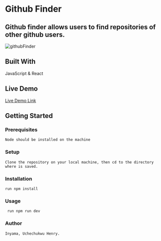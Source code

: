 # Github Finder

## Github finder allows users to find repositories of other github users.

![githubFinder](https://user-images.githubusercontent.com/46329537/185925430-90a782e7-cda0-471f-954e-01ee1eb4c56b.png)


## Built With

JavaScript & React

## Live Demo

[Live Demo Link]()

## Getting Started

### Prerequisites 
    Node should be installed on the machine

### Setup
    Clone the repository on your local machine, then cd to the directory where is saved.

### Installation
    run npm install
    
### Usage
     run npm run dev
     
### Author
    Inyama, Uchechukwu Henry.
    
